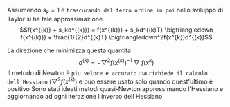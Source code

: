 Assumendo $s_k=1$ e `trascurando dal terzo ordine in poi` nello sviluppo di Taylor si ha tale approssimazione
$$f(x^{(k)} + s_kd^{(k)}) = f(x^{(k)}) + s_kd^{(k)T} \bigtriangledown f(x^{(k)}) + \frac{1}{2}d^{(k)T} \bigtriangledown^2f(x^{k})d^{(k)}$$

La direzione che minimizza questa quantita
$$d^{(k)} = - \bigtriangledown^2f(x^{(k)})^{-1}\bigtriangledown f(x^{k})$$
Il metodo di Newton è `piu veloce e accurato` ma `richiede il calcolo dell'Hessiano` ($\bigtriangledown^2f(x^{(k)}$) e puo essere usato solo quando quest'ultimo è positivo
Sono stati ideati metodi quasi-Newton approssimando l'Hessiano e aggiornando ad ogni iterazione l inverso dell Hessiano